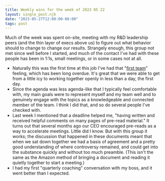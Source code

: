 ```yaml
---
title: Weekly wins for the week of 2023 05 22
layout: single_post.njk
date: "2023-05-27T12:00:00-08:00"
tags: post
---
```

Much of the week was spent on-site, meeting with my R&D leadership peers (and the thin layer of execs above us) to figure out what behavior should to change to change our results. Strangely enough, this group not met since well before I started, and much of the contact I've had with these people has been in 1:1s, small meetings, or in some cases not at all.
- Naturally this was the first time at this job I've had that "[first team](https://www.michaelvizdos.com/resources/first-team)" feeling, which has been long overdue. It's great that we were able to get from a little icy to working together openly in less than a day, the first day.
- Since the agenda was less agenda-like that I typically feel comfortable with, my main goals were to represent myself and my team well and to genuinely engage with the topics as a knowledgeable and connected member of the team. I think I did that, and so do several people I've checked with.
- Last week I mentioned that a deadline helped me, "having written and received helpful comments on many pages of pre-read material." It turns out that several months ago our CEO encouraged pre-reads as a way to accelerate meetings. Little did I know. But with this group it works; the discussion that happened in these documents meant that when we sat down together we had a basis of agreement and a pretty good understanding of where controversy remained, and could get into the substance quickly and without too much preamble. (This isn't the same as the Amazon method of bringing a document and reading it quietly together to start a meeting.)
- I had my first "quarterly coaching" conversation with my boss, and it went better than I expected.
